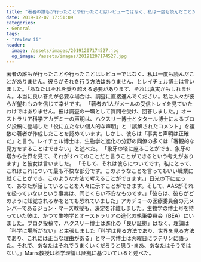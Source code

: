 ```yaml
---
title: "著者の誰もが行ったことや行ったことはレビューではなく、私は一度も読んだことがありません。"
date: 2019-12-07 17:51:09
categories:
- General
tags:
- "review ii"
header:
  image: /assets/images/20191207174527.jpg
  og_image: /assets/images/20191207174527.jpg
---
```


著者の誰もが行ったことや行ったことはレビューではなく、私は一度も読んだことがありません。彼らがそれを行う方法はありません、とレイチェル博士は言いました。「あなたはそれを乗り越える必要があります、それは真実かもしれません。本当に良い答えが必要な場合は、調査に直接進んでください。私は人々が彼らが望むものを信じて幸せです。 「著者の1人がメールの受信トレイを見ていたわけではありません。彼は調査の一環として質問を受け、回答しました。」オーストラリア科学アカデミーの声明は、ハクスリー博士とタタール博士によるブログ投稿に登場した「役に立たない個人的な声明」と「誤解されたコメント」を複数の著者が作成したことを認めています。しかし、彼らは「事実と声明は正確だ」と言う。レイチェル博士は、生物学と進化の分野の同僚の多くは「客観的な見方をすることはできない」と述べた。 「象牙の塔に座ることができ、象牙の塔から世界を見て、それがすべてのことだと言うことができるという考えがあります」と彼女は言いました。 「そして、それは彼らについてです。私にとって、これはこれについて最も不快な部分です。このようなことを言ってもいい職業に就くことができ、このような方法で考えることができます。」日光の下に立って、あなたが話していることを人々に示すことができます。そして、AASがそれを扱っていないという事実は、同じくらい不安なものです。」「彼らは、彼らがどのように知覚されるかをとても恐れていました」アカデミーの医療委員会の元メンバーであるジョン・マーズ教授も、決定を非難しました。生物学の博士号を持っていた彼は、かつて生物学とオーストラリアの進化の執筆委員会（BEA）にいました。ブログ投稿で、ハクスリー博士は進化の「良い証拠」はなく、理論は「科学に場所がない」と主張しました「科学は見る方法であり、世界を見る方法であり、これには正当な理由がある」とマーズ博士は火曜日にラテリンに語った。それで、あなたはそれでうまくいくだろうと思う-まあ、あなたはそうではない。」Marrs教授は科学理論は証拠に基づいていると述べた。
